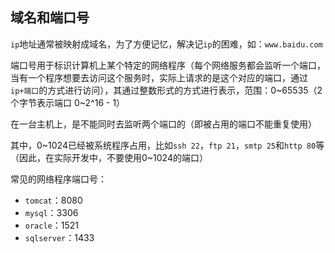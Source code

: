 ## 域名和端口号

`ip`地址通常被映射成域名，为了方便记忆，解决记`ip`的困难，如：`www.baidu.com`

端口号用于标识计算机上某个特定的网络程序（每个网络服务都会监听一个端口，当有一个程序想要去访问这个服务时，实际上请求的是这个对应的端口，通过`ip+端口`的方式进行访问），其通过整数形式的方式进行表示，范围：0~65535（2个字节表示端口 0~2^16 - 1）

在一台主机上，是不能同时去监听两个端口的（即被占用的端口不能重复使用）

其中，0~1024已经被系统程序占用，比如`ssh 22`，`ftp 21`，`smtp 25`和`http 80`等（因此，在实际开发中，不要使用0~1024的端口）

常见的网络程序端口号：

- `tomcat`：8080
- `mysql`：3306
- `oracle`：1521
- `sqlserver`：1433